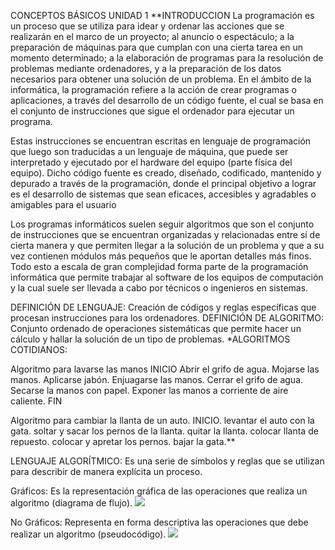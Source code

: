 CONCEPTOS BÁSICOS UNIDAD 1
**INTRODUCCION
La programación es un proceso que se utiliza para idear y ordenar las acciones que se realizarán en el marco de un proyecto; al anuncio o espectáculo; a la preparación de máquinas para que cumplan con una cierta tarea en un momento determinado; a la elaboración de programas para la resolución de problemas mediante ordenadores, y a la preparación de los datos necesarios para obtener una solución de un problema.
En el ámbito de la informática, la programación refiere a la acción de crear programas o aplicaciones, a través del desarrollo de un código fuente, el cual se basa en el conjunto de instrucciones que sigue el ordenador para ejecutar un programa.

Estas instrucciones se encuentran escritas en lenguaje de programación que luego son traducidas a un lenguaje de máquina, que puede ser interpretado y ejecutado por el hardware del equipo (parte física del equipo). Dicho código fuente es creado, diseñado, codificado, mantenido y depurado a través de la programación, donde el principal objetivo a lograr es el desarrollo de sistemas que sean eficaces, accesibles y agradables o amigables para el usuario

Los programas informáticos suelen seguir algoritmos que son el conjunto de instrucciones que se encuentran organizadas y relacionadas entre sí de cierta manera y que permiten llegar a la solución de un problema y que a su vez contienen módulos más pequeños que le aportan detalles más finos. Todo esto a escala de gran complejidad forma parte de la programación informática que permite trabajar al software de los equipos de computación y la cual suele ser llevada a cabo por técnicos o ingenieros en sistemas.

DEFINICIÓN DE LENGUAJE:
Creación de códigos y reglas específicas que procesan instrucciones para los ordenadores.
DEFINICIÓN DE ALGORITMO:
Conjunto ordenado de operaciones sistemáticas que permite hacer un cálculo y hallar la solución de un tipo de problemas.
*ALGORITMOS COTIDIANOS:

Algoritmo para lavarse las manos
INICIO
Abrir el grifo de agua.
Mojarse las manos.
Aplicarse jabón.
Enjuagarse las manos.
Cerrar el grifo de agua.
Secarse la manos con papel.
Exponer las manos a corriente de aire caliente.
FIN

Algoritmo para cambiar la llanta de un auto.
INICIO.
levantar el auto con la gata.
soltar y sacar los pernos de la llanta.
quitar la llanta.
colocar llanta de repuesto.
colocar y apretar los pernos.
bajar la gata.**

LENGUAJE ALGORÍTMICO:
Es una serie de símbolos y reglas que se utilizan para describir de manera explícita un proceso.

Gráficos: Es la representación gráfica de las operaciones que realiza un algoritmo (diagrama de flujo).
![](https://sites.google.com/site/portafoliocarlosmacallums/_/rsrc/1494399218896/unidad-i/lenguajealgoritmico/diagrama-de-fluj2o-397795.png)

No Gráficos: Representa en forma descriptiva las operaciones que debe realizar un algoritmo (pseudocódigo).
![](https://sites.google.com/site/portafoliocarlosmacallums/_/rsrc/1494399218896/unidad-i/lenguajealgoritmico/14930986722.jpg)
